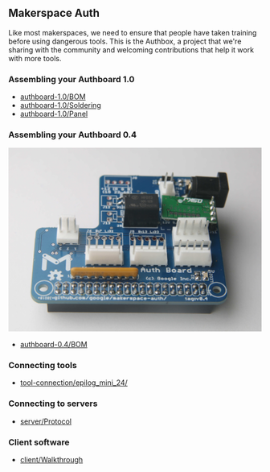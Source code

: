 ## Makerspace Auth

Like most makerspaces, we need to ensure that people have taken training before
using dangerous tools.  This is the Authbox, a project that we're sharing with
the community and welcoming contributions that help it work with more tools.

### Assembling your Authboard 1.0

* [authboard-1.0/BOM](authboard-1.0/BOM)
* [authboard-1.0/Soldering](authboard-1.0/Soldering)
* [authboard-1.0/Panel](authboard-1.0/Panel)

### Assembling your Authboard 0.4

![Authboard](authboard_v04.jpg)

* [authboard-0.4/BOM](authboard-0.4/BOM)

### Connecting tools

* [tool-connection/epilog\_mini\_24/](tool-connection/epilog_mini_24)

### Connecting to servers

* [server/Protocol](server/Protocol)

### Client software

* [client/Walkthrough](client/Walkthrough)


